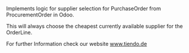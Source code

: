 Implements logic for supplier selection for PurchaseOrder from ProcurementOrder in Odoo. 

This will always choose the cheapest currently available supplier for the OrderLine.

For further Information check our website www.tiendo.de
